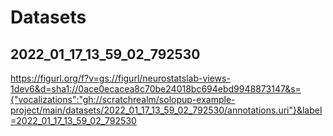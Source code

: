 # Datasets

## 2022_01_17_13_59_02_792530

https://figurl.org/f?v=gs://figurl/neurostatslab-views-1dev6&d=sha1://0ace0ecacea8c70be24018bc694ebd9948873147&s={"vocalizations":"gh://scratchrealm/solopup-example-project/main/datasets/2022_01_17_13_59_02_792530/annotations.uri"}&label=2022_01_17_13_59_02_792530